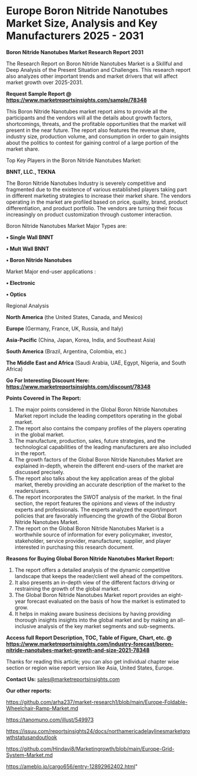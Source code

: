 # Europe Boron Nitride Nanotubes Market Size, Analysis and Key Manufacturers 2025 - 2031

<strong>Boron Nitride Nanotubes Market Research Report 2031</strong>

The Research Report on Boron Nitride Nanotubes Market is a Skillful and Deep Analysis of the Present Situation and Challenges. This research report also analyzes other important trends and market drivers that will affect market growth over 2025-2031.

<strong>Request Sample Report @ <a href=https://www.marketreportsinsights.com/sample/78348>https://www.marketreportsinsights.com/sample/78348</a></strong>

This Boron Nitride Nanotubes market report aims to provide all the participants and the vendors will all the details about growth factors, shortcomings, threats, and the profitable opportunities that the market will present in the near future. The report also features the revenue share, industry size, production volume, and consumption in order to gain insights about the politics to contest for gaining control of a large portion of the market share.

Top Key Players in the Boron Nitride Nanotubes Market:

<strong>BNNT, LLC., TEKNA</strong>

The Boron Nitride Nanotubes Industry is severely competitive and fragmented due to the existence of various established players taking part in different marketing strategies to increase their market share. The vendors operating in the market are profiled based on price, quality, brand, product differentiation, and product portfolio. The vendors are turning their focus increasingly on product customization through customer interaction.

Boron Nitride Nanotubes Market Major Types are:

<strong>• Single Wall BNNT

• Mult Wall BNNT

• Boron Nitride Nanotubes</strong>

Market Major end-user applications :

<strong>• Electronic

• Optics</strong>

Regional Analysis

</u><strong><b>North America</b></strong> (the United States, Canada, and Mexico)

<strong><b>Europe </b></strong>(Germany, France, UK, Russia, and Italy)

<strong><b>Asia-Pacific</b></strong> (China, Japan, Korea, India, and Southeast Asia)

<strong><b>South America</b></strong> (Brazil, Argentina, Colombia, etc.)

<strong><b>The Middle East and Africa</b></strong> (Saudi Arabia, UAE, Egypt, Nigeria, and South Africa)

<strong>Go For Interesting Discount Here: <a href=https://www.marketreportsinsights.com/discount/78348>https://www.marketreportsinsights.com/discount/78348</a></strong>

<strong>Points Covered in The Report:</strong>
<ol>
  <li>The major points considered in the Global Boron Nitride Nanotubes Market report include the leading competitors operating in the global market.</li>
  <li>The report also contains the company profiles of the players operating in the global market.</li>
  <li>The manufacture, production, sales, future strategies, and the technological capabilities of the leading manufacturers are also included in the report.</li>
  <li>The growth factors of the Global Boron Nitride Nanotubes Market are explained in-depth, wherein the different end-users of the market are discussed precisely.</li>
  <li>The report also talks about the key application areas of the global market, thereby providing an accurate description of the market to the readers/users.</li>
  <li>The report incorporates the SWOT analysis of the market. In the final section, the report features the opinions and views of the industry experts and professionals. The experts analyzed the export/import policies that are favorably influencing the growth of the Global Boron Nitride Nanotubes Market.</li>
  <li>The report on the Global Boron Nitride Nanotubes Market is a worthwhile source of information for every policymaker, investor, stakeholder, service provider, manufacturer, supplier, and player interested in purchasing this research document.</li>
</ol>
<strong>Reasons for Buying Global Boron Nitride Nanotubes Market Report:</strong>

<ol>
  <li>The report offers a detailed analysis of the dynamic competitive landscape that keeps the reader/client well ahead of the competitors.</li>
  <li>It also presents an in-depth view of the different factors driving or restraining the growth of the global market.</li>
  <li>The Global Boron Nitride Nanotubes Market report provides an eight-year forecast evaluated on the basis of how the market is estimated to grow.</li>
  <li>It helps in making aware business decisions by having providing thorough insights insights into the global market and by making an all-inclusive analysis of the key market segments and sub-segments.</li>
</ol>
<strong>Access full Report Description, TOC, Table of Figure, Chart, etc. @ <a href=https://www.marketreportsinsights.com/industry-forecast/boron-nitride-nanotubes-market-growth-and-size-2021-78348>https://www.marketreportsinsights.com/industry-forecast/boron-nitride-nanotubes-market-growth-and-size-2021-78348</a></strong>


Thanks for reading this article; you can also get individual chapter wise section or region wise report version like Asia, United States, Europe.

<strong>Contact Us:</strong>
sales@marketreportsinsights.com

<strong>Our other reports:</strong>

<a href=https://github.com/arha237/market-research1/blob/main/Europe-Foldable-Wheelchair-Ramp-Market.md>https://github.com/arha237/market-research1/blob/main/Europe-Foldable-Wheelchair-Ramp-Market.md</a>

<a href=https://tanomuno.com/illust/549973>https://tanomuno.com/illust/549973</a>

<a href=https://issuu.com/reportsinsights24/docs/northamericadelaylinesmarketgrowthstatusandoutlook>https://issuu.com/reportsinsights24/docs/northamericadelaylinesmarketgrowthstatusandoutlook</a>

<a href=https://github.com/Hindavi8/Marketingrowth/blob/main/Europe-Grid-System-Market.md>https://github.com/Hindavi8/Marketingrowth/blob/main/Europe-Grid-System-Market.md</a>

<a href=https://ameblo.jp/cargo656/entry-12892962402.html>https://ameblo.jp/cargo656/entry-12892962402.html</a>"
